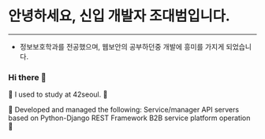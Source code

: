 # 안녕하세요, 신입 개발자 조대범입니다.
---
- 정보보호학과를 전공했으며, 웹보안의 공부하던중 개발에 흥미를 가지게 되었습니다.

### Hi there 👋

🌱 I used to study at 42seoul. 🌱

🌱 Developed and managed the following:
Service/manager API servers based on Python-Django REST Framework
B2B service platform operation 🌱

<!--
**DBrider3/DBrider3** is a ✨ _special_ ✨ repository because its `README.md` (this file) appears on your GitHub profile.

Here are some ideas to get you started:

- 🔭 I’m currently working on ...
- 🌱 I’m currently learning ...
- 👯 I’m looking to collaborate on ...
- 🤔 I’m looking for help with ...
- 💬 Ask me about ...
- 📫 How to reach me: ...
- 😄 Pronouns: ...
- ⚡ Fun fact: ...
-->
